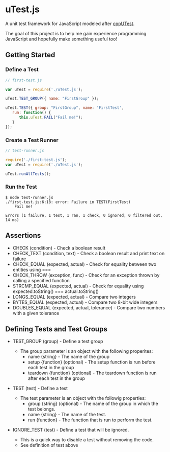 # uTest.js

A unit test framework for JavaScript modeled after [cppUTest](http://cpputest.github.io).

The goal of this project is to help me gain experience programming 
JavaScript and hopefully make something useful too!

## Getting Started
### Define a Test
```javascript
// first-test.js

var uTest = require('./uTest.js');

uTest.TEST_GROUP({ name: "FirstGroup" });

uTest.TEST({ group: "FirstGroup", name: 'FirstTest',
   run: function() {
      this.uTest.FAIL("Fail me!");
   }
});
```

### Create a Test Runner
```javascript
// test-runner.js

require('./first-test.js');
var uTest = require('./uTest.js');

uTest.runAllTests();
```

### Run the Test
```text
$ node test-runner.js
./first-test.js:6:18: error: Failure in TEST(FirstTest)
	Fail me!

Errors (1 failure, 1 test, 1 ran, 1 check, 0 ignored, 0 filtered out, 14 ms)
```

## Assertions
* CHECK (condition) - Check a boolean result
* CHECK_TEXT (condition, text) - Check a boolean result and print text on failure
* CHECK_EQUAL (expected, actual) - Check for equality between two entities using ===
* CHECK_THROW (exception, func) - Check for an exception thrown by calling a specified function
* STRCMP_EQUAL (expected, actual) - Check for equality using expected.toString() === actual.toString()
* LONGS_EQUAL (expected, actual) - Compare two integers
* BYTES_EQUAL (expected, actual) - Compare two 8-bit wide integers
* DOUBLES_EQUAL (expected, actual, tolerance) - Compare two numbers with a given tolerance

## Defining Tests and Test Groups
* TEST_GROUP (group) - Define a test group
    * The group parameter is an object with the following properites:
        * name {string} - The name of the group
        * setup {function} (optional) - The setup function is run before each
				test in the group
        * teardown {function} (optional) - The teardown function is run after
				each test in the group

* TEST (test) - Define a test
    * The test parameter is an object with the followig properties:
        * group {string} (optional) - The name of the group in which the test belongs.
        * name {string} - The name of the test.
        * run {function} - The function that is run to perform the test.


* IGNORE_TEST (test) - Define a test that will be ignored.
    * This is a quick way to disable a test without removing the code.
    * See definition of test above
